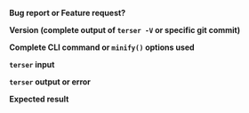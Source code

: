<!--
Consider supporting the project through Patreon if we fix your issue!
https://www.patreon.com/fabiosantoscode
-->

**Bug report or Feature request?**

<!-- Note: sub-optimal but correct code is NOT a bug. -->

**Version (complete output of `terser -V` or specific git commit)**

**Complete CLI command or `minify()` options used**

<!-- Note: if you used the API, you're expected to enable the source-map-support module and to add the TERSER_NO_BUNDLE=1 environment variable. -->

**`terser` input**

<!--
Complete valid ECMAScript code exhibiting the issue with
`terser` ALONE - without third party tools or libraries.
This means no webpack, rollup, browserify or parcel, among others.
Ideally the input should be as small as possible.
Code must be in text form - not a screen cap.
Post a link to a gist if necessary.

Issues without a reproducible test case will be closed.
-->

**`terser` output or error**

**Expected result**
